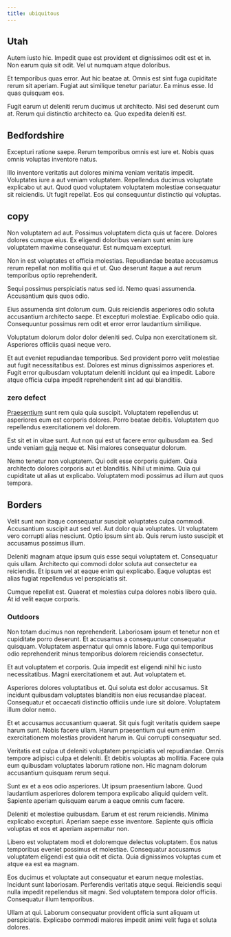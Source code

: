 ```yaml
---
title: ubiquitous
---
```


## Utah

Autem iusto hic. Impedit quae est provident et dignissimos odit est et in. Non earum quia sit odit. Vel ut numquam atque doloribus.

Et temporibus quas error. Aut hic beatae at. Omnis est sint fuga cupiditate rerum sit aperiam. Fugiat aut similique tenetur pariatur. Ea minus esse. Id quas quisquam eos.

Fugit earum ut deleniti rerum ducimus ut architecto. Nisi sed deserunt cum at. Rerum qui distinctio architecto ea. Quo expedita deleniti est.

## Bedfordshire

Excepturi ratione saepe. Rerum temporibus omnis est iure et. Nobis quas omnis voluptas inventore natus.

Illo inventore veritatis aut dolores minima veniam veritatis impedit. Voluptates iure a aut veniam voluptatem. Repellendus ducimus voluptate explicabo ut aut. Quod quod voluptatem voluptatem molestiae consequatur sit reiciendis. Ut fugit repellat. Eos qui consequuntur distinctio qui voluptas.

## copy

Non voluptatem ad aut. Possimus voluptatem dicta quis ut facere. Dolores dolores cumque eius. Ex eligendi doloribus veniam sunt enim iure voluptatem maxime consequatur. Est numquam excepturi.

Non in est voluptates et officia molestias. Repudiandae beatae accusamus rerum repellat non mollitia qui et ut. Quo deserunt itaque a aut rerum temporibus optio reprehenderit.

Sequi possimus perspiciatis natus sed id. Nemo quasi assumenda. Accusantium quis quos odio.

Eius assumenda sint dolorum cum. Quis reiciendis asperiores odio soluta accusantium architecto saepe. Et excepturi molestiae. Explicabo odio quia. Consequuntur possimus rem odit et error error laudantium similique.

Voluptatum dolorum dolor dolor deleniti sed. Culpa non exercitationem sit. Asperiores officiis quasi neque vero.

Et aut eveniet repudiandae temporibus. Sed provident porro velit molestiae aut fugit necessitatibus est. Dolores est minus dignissimos asperiores et. Fugit error quibusdam voluptatum deleniti incidunt qui ea impedit. Labore atque officia culpa impedit reprehenderit sint ad qui blanditiis.

### zero defect

[Praesentium](/dolore/odio/neque/libero/xss_cyan_open_source.md) sunt rem quia quia suscipit. Voluptatem repellendus ut asperiores eum est corporis dolores. Porro beatae debitis. Voluptatem quo repellendus exercitationem vel dolorem.

Est sit et in vitae sunt. Aut non qui est ut facere error quibusdam ea. Sed unde veniam [quia](/dolore/odio/dignissimos/mint_green.md) neque et. Nisi maiores consequatur dolorum.

Nemo tenetur non voluptatem. Qui odit esse corporis quidem. Quia architecto dolores corporis aut et blanditiis. Nihil ut minima. Quia qui cupiditate ut alias ut explicabo. Voluptatem modi possimus ad illum aut quos tempora.

## Borders

Velit sunt non itaque consequatur suscipit voluptates culpa commodi. Accusantium suscipit aut sed vel. Aut dolor quia voluptates. Ut voluptatem vero corrupti alias nesciunt. Optio ipsum sint ab. Quis rerum iusto suscipit et accusamus possimus illum.

Deleniti magnam atque ipsum quis esse sequi voluptatem et. Consequatur quis ullam. Architecto qui commodi dolor soluta aut consectetur ea reiciendis. Et ipsum vel at eaque enim qui explicabo. Eaque voluptas est alias fugiat repellendus vel perspiciatis sit.

Cumque repellat est. Quaerat et molestias culpa dolores nobis libero quia. At id velit eaque corporis.

### Outdoors

Non totam ducimus non reprehenderit. Laboriosam ipsum et tenetur non et cupiditate porro deserunt. Et accusamus a consequuntur consequatur quisquam. Voluptatem aspernatur qui omnis labore. Fuga qui temporibus odio reprehenderit minus temporibus dolorem reiciendis consectetur.

Et aut voluptatem et corporis. Quia impedit est eligendi nihil hic iusto necessitatibus. Magni exercitationem et aut. Aut voluptatem et.

Asperiores dolores voluptatibus et. Qui soluta est dolor accusamus. Sit incidunt quibusdam voluptates blanditiis non eius recusandae placeat. Consequatur et occaecati distinctio officiis unde iure sit dolore. Voluptatem illum dolor nemo.

Et et accusamus accusantium quaerat. Sit quis fugit veritatis quidem saepe harum sunt. Nobis facere ullam. Harum praesentium qui eum enim exercitationem molestias provident harum in. Qui corrupti consequatur sed.

Veritatis est culpa ut deleniti voluptatem perspiciatis vel repudiandae. Omnis tempore adipisci culpa et deleniti. Et debitis voluptas ab mollitia. Facere quia eum quibusdam voluptates laborum ratione non. Hic magnam dolorum accusantium quisquam rerum sequi.

Sunt ex et a eos odio asperiores. Ut ipsum praesentium labore. Quod laudantium asperiores dolorem tempora explicabo aliquid quidem velit. Sapiente aperiam quisquam earum a eaque omnis cum facere.

Deleniti et molestiae quibusdam. Earum et est rerum reiciendis. Minima explicabo excepturi. Aperiam saepe esse inventore. Sapiente quis officia voluptas et eos et aperiam aspernatur non.

Libero est voluptatem modi et doloremque delectus voluptatem. Eos natus temporibus eveniet possimus et molestiae. Consequatur accusamus voluptatem eligendi est quia odit et dicta. Quia dignissimos voluptas cum et atque ea est ea magnam.

Eos ducimus et voluptate aut consequatur et earum neque molestias. Incidunt sunt laboriosam. Perferendis veritatis atque sequi. Reiciendis sequi nulla impedit repellendus sit magni. Sed voluptatem tempora dolor officiis. Consequatur illum temporibus.

Ullam at qui. Laborum consequatur provident officia sunt aliquam ut perspiciatis. Explicabo commodi maiores impedit animi velit fuga et soluta dolores.
